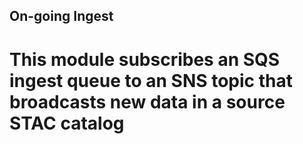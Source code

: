 ## On-going Ingest

# This module subscribes an SQS ingest queue to an SNS topic that broadcasts new data in a source STAC catalog
